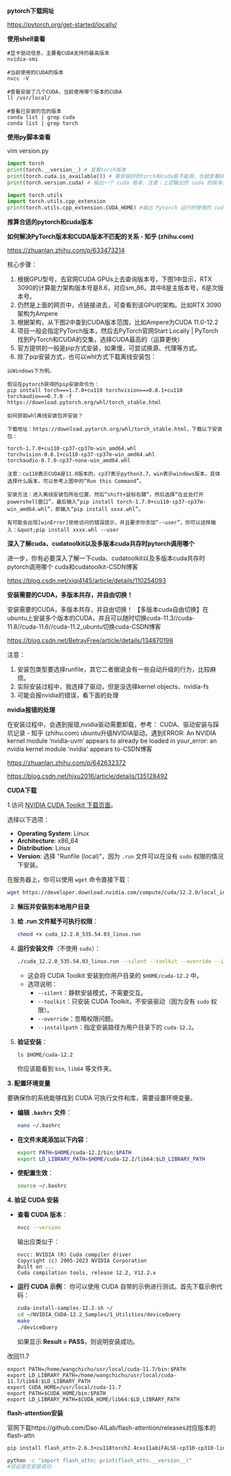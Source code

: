 

**pytorch下载网址**

https://pytorch.org/get-started/locally/

**使用shell查看**

```shell
#显卡驱动信息，主要看CUDA支持的最高版本
nvidia-smi

#当前使用的CUDA的版本
nvcc -V

#查看安装了几个CUDA，当前使用哪个版本的CUDA
ll /usr/local/

#查看已安装的包的版本
conda list | grep cuda
conda list | grep torch

```

**使用py脚本查看**

vim version.py

```python
import torch
print(torch.__version__) # 查看torch版本
print(torch.cuda.is_available()) # 看安装好的torch和cuda能不能用，也就是看GPU能不能用
print(torch.version.cuda) # 输出一个 cuda 版本，注意：上述输出的 cuda 的版本并不一定是 Pytorch 在实际系统上运行时使用的 cuda 版本，而是编译该 Pytorch release 版本时使用的 cuda 版本，详见：https://blog.csdn.net/xiqi4145/article/details/110254093

import torch.utils
import torch.utils.cpp_extension
print(torch.utils.cpp_extension.CUDA_HOME) #输出 Pytorch 运行时使用的 cuda
```

**推算合适的pytorch和cuda版本**

**如何解决PyTorch版本和CUDA版本不匹配的关系 - 知乎 (zhihu.com)** 

https://zhuanlan.zhihu.com/p/633473214

核心步骤：

1. 根据GPU型号，去官网CUDA GPUs上去查询版本号，下图1中显示，RTX 3090的计算能力架构版本号是8.6，对应sm_86。其中8是主版本号，6是次版本号。
2. 仍然是上面的网页中，点链接进去，可查看到该GPU的架构。比如RTX 3090架构为Ampere
3. 根据架构，从下图2中查到CUDA版本范围，比如Ampere为CUDA 11.0-12.2
4. 项目一般会指定PyTorch版本，然后去PyTorch官网Start Locally | PyTorch找到PyTorch和CUDA的交集，选择CUDA最高的（运算更快）
5. 官方提供的一般是pip方式安装，如果慢，可尝试换源、代理等方式。
6. 除了pip安装方式，也可以whl方式下载离线安装包：

```
以Windows下为例。

假设在pytorch获得的pip安装命令为：
pip install torch===1.7.0+cu110 torchvision===0.8.1+cu110 torchaudio===0.7.0 -f https://download.pytorch.org/whl/torch_stable.html

如何获取whl离线安装包并安装？

下载地址：https://download.pytorch.org/whl/torch_stable.html，下载以下安装包：

torch-1.7.0+cu110-cp37-cp37m-win_amd64.whl
torchvision-0.8.1+cu110-cp37-cp37m-win_amd64.whl
torchaudio-0.7.0-cp37-none-win_amd64.whl

注意：cu110表示CUDA是11.0版本的，cp37表示python3.7，win表示windows版本，具体选择什么版本，可以参考上图中的“Run this Command”。

安装方法：进入离线安装包所在位置，然后“shift+鼠标右键”，然后选择“在此处打开powershell窗口”，最后输入“pip install torch-1.7.0+cu110-cp37-cp37m-win_amd64.whl”，即输入“pip install xxxx.whl”。

有可能会出现[winError]拒绝访问的错误提示，并且要求你添加“--user”，你可以这样输入：&quot;pip install xxxx.whl --user
```

**深入了解cuda、cudatoolkit以及多版本cuda共存时pytorch调用哪个**

进一步，你有必要深入了解一下cuda、cudatoolkit以及多版本cuda共存时pytorch调用哪个 cuda和cudatoolkit-CSDN博客

https://blog.csdn.net/xiqi4145/article/details/110254093

**安装需要的CUDA，多版本共存，并自由切换！**

安装需要的CUDA，多版本共存，并自由切换！ 【多版本cuda自由切换】在ubuntu上安装多个版本的CUDA，并且可以随时切换cuda-11.3//cuda-11.8//cuda-11.6//cuda-11.2_ubuntu切换cuda-CSDN博客 

https://blog.csdn.net/BetrayFree/article/details/134870198

注意：

1. 安装包类型要选择runfile，其它二者据说会有一些自动升级的行为，比较麻烦。
2. 实际安装过程中，我选择了驱动，但是没选择kernel objects、nvidia-fs
3. 可能会报nvidia的错误，看下面的处理

**nvidia报错的处理**

在安装过程中，会遇到报错,nvidia驱动需要卸载，参考： CUDA、驱动安装与踩坑记录 - 知乎 (zhihu.com) ubuntu升级NVIDIA驱动，遇到ERROR: An NVIDIA kernel module ‘nvidia-uvm‘ appears to already be loaded in your_error: an nvidia kernel module 'nvidia' appears to-CSDN博客

https://zhuanlan.zhihu.com/p/642632372

https://blog.csdn.net/hjxu2016/article/details/135128492



**CUDA下载**

1.访问 [NVIDIA CUDA Toolkit 下载页面](https://developer.nvidia.com/cuda-downloads)。

选择以下选项：

- **Operating System**: Linux
- **Architecture**: x86_64
- **Distribution**: Linux
- **Version**: 选择 "Runfile (local)"，因为 `.run` 文件可以在没有 `sudo` 权限的情况下安装。

在服务器上，你可以使用 `wget` 命令直接下载：

```bash
wget https://developer.download.nvidia.com/compute/cuda/12.2.0/local_installers/cuda_12.2.0_535.54.03_linux.run
```

2. **解压并安装到本地用户目录**

1. **给 .run 文件赋予可执行权限**：

   ```bash
   chmod +x cuda_12.2.0_535.54.03_linux.run
   ```

2. **运行安装文件**（不使用 `sudo`）：

   ```bash
   ./cuda_12.2.0_535.54.03_linux.run --silent --toolkit --override --installpath=$HOME/cuda-12.2
   ```

   - 这会将 CUDA Toolkit 安装到你用户目录的 `$HOME/cuda-12.2` 中。
   - 选项说明：
     - `--silent`：静默安装模式，不需要交互。
     - `--toolkit`：只安装 CUDA Toolkit，不安装驱动（因为没有 `sudo` 权限）。
     - `--override`：忽略权限问题。
     - `--installpath`：指定安装路径为用户目录下的 `cuda-12.2`。

3. **验证安装**：

   ```
   ls $HOME/cuda-12.2
   ```

   你应该能看到 `bin`, `lib64` 等文件夹。

**3. 配置环境变量**

要确保你的系统能够找到 CUDA 可执行文件和库，需要设置环境变量。

- **编辑 `.bashrc` 文件**：

  ```bash
  nano ~/.bashrc
  ```

- **在文件末尾添加以下内容**：

  ```bash
  export PATH=$HOME/cuda-12.2/bin:$PATH
  export LD_LIBRARY_PATH=$HOME/cuda-12.2/lib64:$LD_LIBRARY_PATH
  ```

- **使配置生效**：

  ```bash
  source ~/.bashrc
  ```

**4. 验证 CUDA 安装**

- **查看 CUDA 版本**：

  ```bash
  nvcc --version
  ```

  输出应类似于：

  ```
  nvcc: NVIDIA (R) Cuda compiler driver
  Copyright (c) 2005-2023 NVIDIA Corporation
  Built on ...
  Cuda compilation tools, release 12.2, V12.2.x
  ```

- **运行 CUDA 示例**： 你可以使用 CUDA 自带的示例进行测试。首先下载示例代码：

  ```bash
  cuda-install-samples-12.2.sh ~/
  cd ~/NVIDIA_CUDA-12.2_Samples/1_Utilities/deviceQuery
  make
  ./deviceQuery
  ```

  如果显示 **Result = PASS**，则说明安装成功。



改回11.7

```
export PATH=/home/wangchichu/usr/local/cuda-11.7/bin:$PATH
export LD_LIBRARY_PATH=/home/wangchichu/usr/local/cuda-11.7/lib64:$LD_LIBRARY_PATH
export CUDA_HOME=/usr/local/cuda-11.7
export PATH=$CUDA_HOME/bin:$PATH
export LD_LIBRARY_PATH=$CUDA_HOME/lib64:$LD_LIBRARY_PATH
```

 

**flash-attention安装**

官网下载https://github.com/Dao-AILab/flash-attention/releases对应版本的flash-attn

```bash
pip install flash_attn-2.6.3+cu118torch2.4cxx11abiFALSE-cp310-cp310-linux_x86_64.whl
```

```bash
python -c "import flash_attn; print(flash_attn.__version__)"
#验证是否安装成功
```

